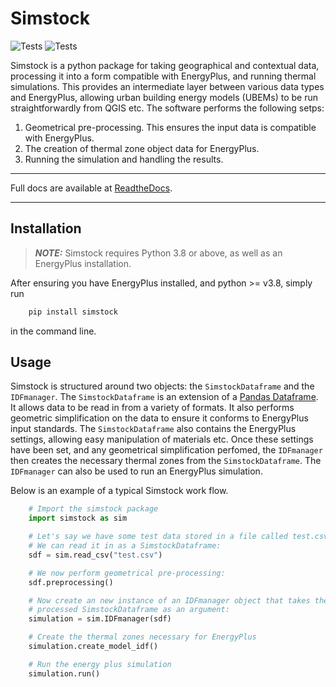 # Simstock

![Tests](https://github.com/UCL/simstock/actions/workflows/test.yaml/badge.svg) ![Tests](https://github.com/UCL/simstock/actions/workflows/release.yaml/badge.svg)

Simstock is a python package for taking geographical and contextual data, processing it into a form compatible with EnergyPlus, and running thermal simulations. This provides an intermediate layer between various data types and EnergyPlus, allowing urban building energy models (UBEMs) to be run straightforwardly from QGIS etc. The software performs the following setps: 

   1. Geometrical pre-processing. This ensures the input data is compatible with EnergyPlus.
   2. The creation of thermal zone object data for EnergyPlus.
   3. Running the simulation and handling the results. 

---

Full docs are available at [ReadtheDocs](https://simstock.readthedocs.io/en/latest/index.html).

---

## Installation

> **_NOTE:_**  Simstock requires Python 3.8 or above, as well as an EnergyPlus installation.


After ensuring you have EnergyPlus installed, and python >= v3.8, simply run 

``` bash
    pip install simstock
```

in the command line.


## Usage

Simstock is structured around two objects: the ``SimstockDataframe`` and the ``IDFmanager``. The ``SimstockDataframe`` is an extension of a [Pandas Dataframe](https://pandas.pydata.org/docs/reference/api/pandas.DataFrame.html). It allows data to be read in from a variety of formats. It also performs geometric simplification on the data to ensure it conforms to EnergyPlus input standards. The ``SimstockDataframe`` also contains the EnergyPlus settings, allowing easy manipulation of materials etc. Once these settings have been set, and any geometrical simplification perfomed, the ``IDFmanager`` then creates the necessary thermal zones from the ``SimstockDataframe``. The ``IDFmanager`` can also be used to run an EnergyPlus simulation. 

Below is an example of a typical Simstock work flow.

``` python
    # Import the simstock package
    import simstock as sim

    # Let's say we have some test data stored in a file called test.csv. 
    # We can read it in as a SimstockDataframe:
    sdf = sim.read_csv("test.csv")

    # We now perform geometrical pre-processing:
    sdf.preprocessing()

    # Now create an new instance of an IDFmanager object that takes the
    # processed SimstockDataframe as an argument:
    simulation = sim.IDFmanager(sdf)

    # Create the thermal zones necessary for EnergyPlus
    simulation.create_model_idf()

    # Run the energy plus simulation
    simulation.run()
```



